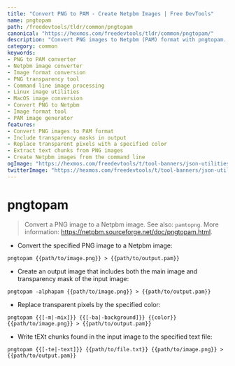 ```yaml
---
title: "Convert PNG to PAM - Create Netpbm Images | Free DevTools"
name: pngtopam
path: /freedevtools/tldr/common/pngtopam
canonical: "https://hexmos.com/freedevtools/tldr/common/pngtopam/"
description: "Convert PNG images to Netpbm (PAM) format with pngtopam. Create images with transparency or replace transparent colors using this free online tool, no registration required."
category: common
keywords:
- PNG to PAM converter
- Netpbm image converter
- Image format conversion
- PNG transparency tool
- Command line image processing
- Linux image utilities
- MacOS image conversion
- Convert PNG to Netpbm
- Image format tool
- PAM image generator
features:
- Convert PNG images to PAM format
- Include transparency masks in output
- Replace transparent pixels with a specified color
- Extract text chunks from PNG images
- Create Netpbm images from the command line
ogImage: "https://hexmos.com/freedevtools/t/tool-banners/json-utilities-banner.png"
twitterImage: "https://hexmos.com/freedevtools/t/tool-banners/json-utilities-banner.png"
---
```


# pngtopam

> Convert a PNG image to a Netpbm image.
> See also: `pamtopng`.
> More information: <https://netpbm.sourceforge.net/doc/pngtopam.html>.

- Convert the specified PNG image to a Netpbm image:

`pngtopam {{path/to/image.png}} > {{path/to/output.pam}}`

- Create an output image that includes both the main image and transparency mask of the input image:

`pngtopam -alphapam {{path/to/image.png}} > {{path/to/output.pam}}`

- Replace transparent pixels by the specified color:

`pngtopam {{[-m|-mix]}} {{[-ba|-background]}} {{color}} {{path/to/image.png}} > {{path/to/output.pam}}`

- Write tEXt chunks found in the input image to the specified text file:

`pngtopam {{[-te|-text]}} {{path/to/file.txt}} {{path/to/image.png}} > {{path/to/output.pam}}`

